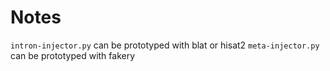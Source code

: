 Notes
=====

`intron-injector.py` can be prototyped with blat or hisat2
`meta-injector.py` can be prototyped with fakery
